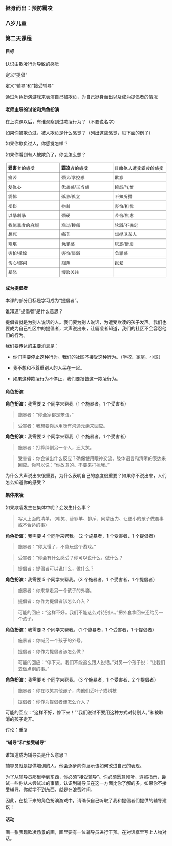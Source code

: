 ### 挺身而出：预防霸凌

### 八岁儿童

### 第二天课程

#### 目标

认识由欺凌行为导致的感觉

定义“提倡”

定义“辅导”和“接受辅导”

通过角色扮演游戏来表演自己被欺负，为自己挺身而出以及成为提倡者的情况

#### 老师主导的讨论和角色扮演

在上次课以后，有谁观察到过欺凌行为？（不要说名字）

如果你被欺负过，被人欺负是什么感觉？（列出这些感觉，见下面的例子）

如果你欺负过人，你感觉怎样？

如果你看到有人被欺负了，你会怎么想？

![](/assets/QQ20160724-2.png)

#### 成为提倡者

本课的部分目标是学习成为“提倡者”。

谁知道“提倡者”是什么意思？

提倡者就是为别人说话的人。我们要为别人说话，为遭受欺凌的孩子发声。我们也要成为自己社区中的提倡者，大声说出来，让霸凌者知道，我们的社区不会容忍他们的行为。

我们要传达的主要消息是：

* 你们需要停止这种行为。我们的社区不接受这种行为。（学校、家庭、小区）

* 我不想和不尊重别人的人呆在一起。

* 如果这种欺凌行为不停止，我们要报告这一欺凌行为。

#### 角色扮演

**角色扮演**：我需要 2 个同学来帮我（1 个施暴者，1 个受害者）

> 施暴者：“你全家都是笨蛋。”

> 受害者：我想要你运用所有沟通元素来回应。

 **角色扮演**：我需要 2 个同学来帮我（1 个施暴者，1 个受害者）

> 施暴者：打算绊倒另一个人，还大笑。

> 受害者：你会做出什么反应？确保使用眼神交流、肢体语言和清晰的表达来回应。你可以说：“你故意的。不要来打扰我。”

为什么大声说出来很重要，为什么表明自己的态度很重要？如果你不说出来，人们怎么知道你的感受？

#### 集体欺凌

如果欺凌发生在集体中呢？会发生什么事？

> 写入上面的清单。（嘲笑、替罪羊、排斥、同辈压力、让更小的孩子做蠢事或不合适的事）

**角色扮演**：我需要 4 个同学来帮我。（2 个施暴者，1 个受害者，1 个提倡者）

> 施暴者：“你太慢了，不能玩这个游戏。”

> 受害者：“你会有什么感受？你可以说什么，做什么？

> 提倡者：提倡者可以说什么，做什么？

**角色扮演**：我需要 5 个同学来帮我。（3 个施暴者，1 个受害者，1 个提倡者）

> 施暴者：你来拿走另一个孩子的外套。

> 提倡者：你作为提倡者该怎么介入？

> 可能的回应：“这样不好。我们不能这么对待别人。”把外套拿回来还给另一个孩子。

**角色扮演**：我需要 3 个同学来帮我。（1 个施暴者，1 个受害者，1 个提倡者）

> 施暴者：你喊另一个孩子的外号。

> 提倡者：你作为提倡者该怎么做？

> 可能的回应：“停下来。我们不能这么跟人说话。”对另一个孩子说：“让我们去做点别的事。”

**角色扮演**：我需要 6 个同学来帮我。（3 个施暴者，1 个受害者，2 个提倡者）

> 施暴者：你在取笑其他孩子，向他们丢叶子或树枝

> 提倡者：你作为提倡者该怎么介入？

可能的回应：“这样不好，停下来！”“我们说过不要用这种方式对待别人。”和被取消的孩子走开。

讨论：重复

#### “辅导”和“接受辅导”

谁知道成为辅导员是什么意思？

辅导员就是提供培训的人，他会逐步向你展示该如何改进自己的表现。

为了从辅导员那里学到东西，你必须“接受辅导”。你必须愿意倾听，遵照指示，尝试一些你从未尝试过的事情，认识到辅导员在这一方面比你了解的多。如果你不接受辅导，你就学不到东西，就是在浪费时间。

因此，在接下来的角色扮演游戏中，请确保自己听取了我和提倡者们提供的辅导建议！

#### 活动

画一张表现欺凌场景的画，画里要有一位辅导员进行干预。在对话框里写上人物对话。









